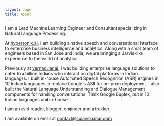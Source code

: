 ```yaml
---
layout: page
title: About
---
```


<!-- <p class="message"> -->
<!--   Hey there! This page is included as an example. Feel free to customize it for your own use upon downloading. Carry on! -->
<!-- </p> -->

<!-- In the novel, *The Strange Case of Dr. Jeykll and Mr. Hyde*, Mr. Poole is Dr. Jekyll's virtuous and loyal butler. Similarly, Poole is an upstanding and effective butler that helps you build Jekyll themes. It's made by [@mdo](https://twitter.com/mdo). -->

<!-- There are currently two themes built on Poole: -->

<!-- * [Hyde](http://hyde.getpoole.com) -->
<!-- * [Lanyon](http://lanyon.getpoole.com) -->

<!-- Learn more and contribute on [GitHub](https://github.com/poole). -->

<!-- ## Setup -->

<!-- Some fun facts about the setup of this project include: -->

<!-- * Built for [Jekyll](http://jekyllrb.com) -->
<!-- * Developed on GitHub and hosted for free on [GitHub Pages](https://pages.github.com) -->
<!-- * Coded with [Sublime Text 2](http://sublimetext.com), an amazing code editor -->
<!-- * Designed and developed while listening to music like [Blood Bros Trilogy](https://soundcloud.com/maddecent/sets/blood-bros-series) -->

<!-- Have questions or suggestions? Feel free to [open an issue on GitHub](https://github.com/poole/issues/new) or [ask me on Twitter](https://twitter.com/mdo). -->

<!-- Thanks for reading! -->

I am a Lead Machine Learning Engineer and Consultant specializing in Natural Language Processing. 

At [hypersonix.ai](http://hypersonix.ai), I am building a native speech and conversational interface to enterprise business intelligence and analytics. Along with a small team of engineers based in San Jose and India, we are bringing a Jarvis-like experience to the world of analytics.

Previously at [vernacular.ai](https://vernacular.ai), I was building enterprise language solutions to cater to a billion Indians who interact on digital platforms in Indian languages. I built in-house Automated Speech Recognition (ASR) engines in 10 Indian languages to replace Google's ASR for on-prem deployment. I also built the Natural Language Understanding and Dialogue Management components for handling conversations. Think Google Duplex, but in 10 Indian languages and in-house.

I am an avid reader, blogger, engineer and a trekker.

I am available on email at [contact@sujayskumar.com](mailto:contact@sujayskumar.com)
